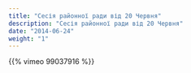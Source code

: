 ```yaml
---
title: "Сесія районної ради від 20 Червня"
description: "Сесія районної ради від 20 Червня"
date: "2014-06-24"
weight: "1"
---
```


{{% vimeo 99037916 %}}
